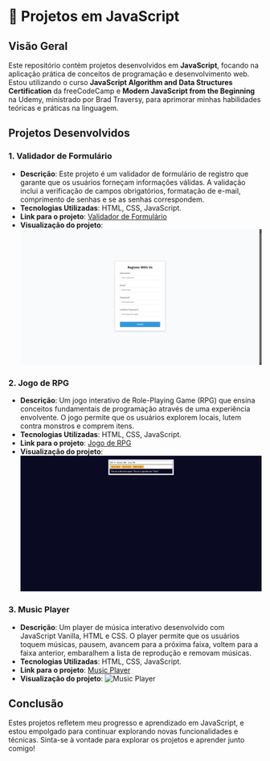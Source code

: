 # 🚀 Projetos em JavaScript

## Visão Geral

Este repositório contém projetos desenvolvidos em **JavaScript**, focando na aplicação prática de conceitos de programação e desenvolvimento web. Estou utilizando o curso **JavaScript Algorithm and Data Structures Certification** da freeCodeCamp e **Modern JavaScript from the Beginning** na Udemy, ministrado por Brad Traversy, para aprimorar minhas habilidades teóricas e práticas na linguagem.

## Projetos Desenvolvidos

### 1. Validador de Formulário

- **Descrição**: Este projeto é um validador de formulário de registro que garante que os usuários forneçam informações válidas. A validação inclui a verificação de campos obrigatórios, formatação de e-mail, comprimento de senhas e se as senhas correspondem.
- **Tecnologias Utilizadas**: HTML, CSS, JavaScript.
- **Link para o projeto**: [Validador de Formulário](https://github.com/GHERARDI-JOAO/JAVASCRIPT-PROJETOS/tree/main/formRegistration)
- **Visualização do projeto**: ![Formulário de Registro](https://github.com/GHERARDI-JOAO/JAVASCRIPT-PROJETOS/blob/main/formRegistration/Captura%20de%20Tela%20(32).png)

### 2. Jogo de RPG

- **Descrição**: Um jogo interativo de Role-Playing Game (RPG) que ensina conceitos fundamentais de programação através de uma experiência envolvente. O jogo permite que os usuários explorem locais, lutem contra monstros e comprem itens.
- **Tecnologias Utilizadas**: HTML, CSS, JavaScript.
- **Link para o projeto**: [Jogo de RPG](https://github.com/GHERARDI-JOAO/JAVASCRIPT-PROJETOS/tree/main/rolePlayingGame)
- **Visualização do projeto**: ![Jogo de RPG](https://github.com/GHERARDI-JOAO/JAVASCRIPT-PROJETOS/blob/main/rolePlayingGame/Imagens%20do%20Jogo/Captura%20de%20Tela%20(27).png)

### 3. Music Player

- **Descrição**: Um player de música interativo desenvolvido com JavaScript Vanilla, HTML e CSS. O player permite que os usuários toquem músicas, pausem, avancem para a próxima faixa, voltem para a faixa anterior, embaralhem a lista de reprodução e removam músicas.
- **Tecnologias Utilizadas**: HTML, CSS, JavaScript.
- **Link para o projeto**: [Music Player](https://github.com/GHERARDI-JOAO/JAVASCRIPT-PROJETOS/tree/main/musicPlayer)
- **Visualização do projeto**: ![Music Player](musicPlayer.png)

## Conclusão

Estes projetos refletem meu progresso e aprendizado em JavaScript, e estou empolgado para continuar explorando novas funcionalidades e técnicas. Sinta-se à vontade para explorar os projetos e aprender junto comigo!


